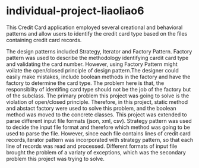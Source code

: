 <h1> individual-project-liaoliao6</h1>
<p>This Credit Card application employed several creational and behavioral patterns and allow users to identify the credit card type based on the files containing credit card records.<br></p>
The design patterns included Strategy, Iterator and Factory Pattern. 
Factory pattern was used to describe the methodology identifying cardit card type and validating the card number. However, using Factory Pattern might voilate the open/closed principle of design pattern.The designer could easily make mistakes, include boolean methods in the factory and have the factory to determine the card type. The problem here is that, the responsiblity of identifing card type should not be the job of the factory but of the subclass. The primary problem this project was going to solve is the violation of open/closed principle. Therefore, in this project, static method and abstact factory were used to solve this problem, and the boolean method was moved to the concrete classes.
This project was extended to parse different input file formats (json, xml, csv). Strategy pattern was used to decide the input file format and therefore which method was going to be used to parse the file. However, since each file contains lines of credit card records,iterator pattern was incorporated with strategy pattern, so that each line of records was read and processed.
Different formats of input file brought the problem of a variaty of exceptions, which was the secondary problem this project was trying to solve. 
